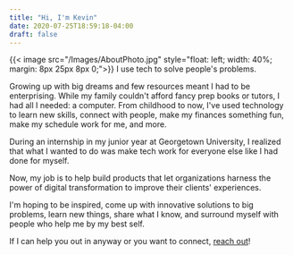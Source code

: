 ```yaml
---
title: "Hi, I'm Kevin"
date: 2020-07-25T18:59:18-04:00
draft: false
---
```

{{< image src="/Images/AboutPhoto.jpg" style="float: left; width: 40%; margin: 8px 25px 8px 0;">}}
I use tech to solve people's problems.

Growing up with big dreams and few resources meant I had to be enterprising. While my family couldn't afford fancy prep books or tutors, I had all I needed: a computer. From childhood to now, I've used technology to learn new skills, connect with people, make my finances something fun, make my schedule work for me, and more.

During an internship in my junior year at Georgetown University, I realized that what I wanted to do was make tech work for everyone else like I had done for myself. 

Now, my job is to help build products that let organizations harness the power of digital transformation to improve their clients' experiences.

I'm hoping to be inspired, come up with innovative solutions to big problems, learn new things, share what I know, and surround myself with people who help me by my best self.

If I can help you out in anyway or you want to connect, [reach out](mailto:keperez19@gmail.com)!